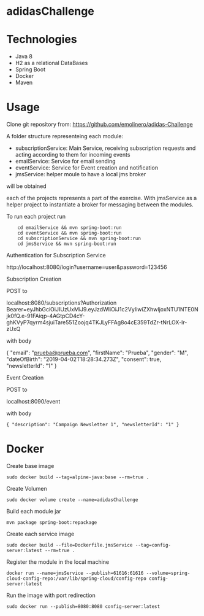 # adidasChallenge

# Technologies

* Java 8
* H2 as a relational DataBases
* Spring Boot
* Docker
* Maven

# Usage

Clone git repository from: https://github.com/emolinero/adidas-Challenge

A folder structure representeing each module:
* subscriptionService: Main Service, receiving subscription requests and acting according to them for incoming events
* emailService: Service for email sending
* eventService: Service for Event creation and notification
* jmsService: helper moule to have a local jms broker

will be obtained

each of the projects represents a part of the exercise. With jmsService as a helper project to instantiate a broker for messaging between the modules.

To run each project run

```
	cd emailService && mvn spring-boot:run
	cd eventService && mvn spring-boot:run
	cd subscriptionService && mvn spring-boot:run
	cd jmsService && mvn spring-boot:run
```

Authentication for Subscription Service

http://localhost:8080/login?username=user&password=123456

Subscription Creation

POST to

localhost:8080/subscriptions?Authorization Bearer=eyJhbGciOiJIUzUxMiJ9.eyJzdWIiOiJ1c2VyIiwiZXhwIjoxNTU1NTE0Njk0fQ.e-91FAiqp-4AGtpCD4cY-ghKVyP7qyrm4sjuiTare551Zoojq4TKJLyFFAg8o4cE359TdZr-tNrLOX-lr-zUxQ

with body

{
	"email": "prueba@prueba.com",
	"firstName": "Prueba",
	"gender": "M",
	"dateOfBirth": "2019-04-02T18:28:34.273Z",
	"consent": true,
	"newsletterId": "1"
}

Event Creation

POST to

localhost:8090/event

with body

```{ "description": "Campaign Newsletter 1", "newsletterId": "1" }```

# Docker

Create base image
```
sudo docker build --tag=alpine-java:base --rm=true .
```
Create Volumen
```
sudo docker volume create --name=adidasChallenge
```

Build each module jar
```
mvn package spring-boot:repackage
```

Create each service image
```cd jmsService
sudo docker build --file=Dockerfile.jmsService --tag=config-server:latest --rm=true .
```
Register the module in the local machine
```
docker run --name=jmsService --publish=61616:61616 --volume=spring-cloud-config-repo:/var/lib/spring-cloud/config-repo config-server:latest
```

Run the image with port redirection
```
sudo docker run --publish=8080:8080 config-server:latest
```
